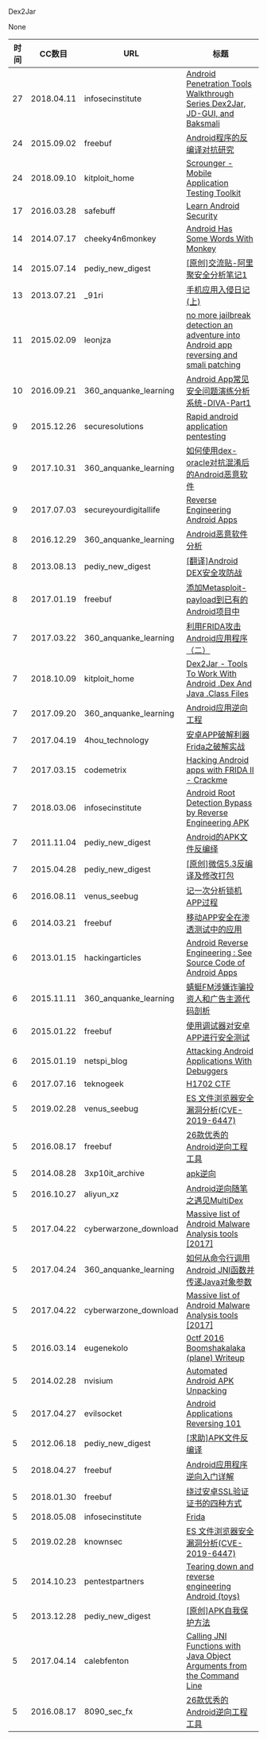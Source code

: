 Dex2Jar

None

| 时间 | CC数目 | URL | 标题 |
| ---- | ----- | --- | --- |
| 27 | 2018.04.11 | infosecinstitute | [Android Penetration Tools Walkthrough Series Dex2Jar, JD-GUI, and Baksmali](http://resources.infosecinstitute.com/android-penetration-tools-walkthrough-series-dex2jar-jd-gui-baksmali/) |
| 24 | 2015.09.02 | freebuf | [Android程序的反编译对抗研究](http://www.freebuf.com/sectool/76884.html) |
| 24 | 2018.09.10 | kitploit_home | [Scrounger - Mobile Application Testing Toolkit](https://www.kitploit.com/2018/09/scrounger-mobile-application-testing.html) |
| 17 | 2016.03.28 | safebuff | [Learn Android Security](http://blog.safebuff.com/2016/03/28/Learn-Android-Security/) |
| 14 | 2014.07.17 | cheeky4n6monkey | [Android Has Some Words With Monkey](http://cheeky4n6monkey.blogspot.com/2014/07/android-has-some-words-with-monkey.html) |
| 14 | 2015.07.14 | pediy_new_digest | [[原创]交流贴-阿里聚安全分析笔记1](https://bbs.pediy.com/thread-202423.htm) |
| 13 | 2013.07.21 | _91ri | [手机应用入侵日记(上)](http://www.91ri.org/6692.html) |
| 11 | 2015.02.09 | leonjza | [no more jailbreak detection an adventure into Android app reversing and smali patching](https://leonjza.github.io/blog/2015/02/09/no-more-jailbreak-detection-an-adventure-into-android-app-reversing-and-smali-patching/) |
| 10 | 2016.09.21 | 360_anquanke_learning | [Android App常见安全问题演练分析系统-DIVA-Part1](https://www.anquanke.com/post/id/84603/) |
| 9 | 2015.12.26 | securesolutions | [Rapid android application pentesting](https://www.securesolutions.no/rapid-android-application-pentesting/) |
| 9 | 2017.10.31 | 360_anquanke_learning | [如何使用dex-oracle对抗混淆后的Android恶意软件](https://www.anquanke.com/post/id/87120/) |
| 9 | 2017.07.03 | secureyourdigitallife | [Reverse Engineering Android Apps](https://secureyourdigitallife.in/reverse-engineering-android-apps/) |
| 8 | 2016.12.29 | 360_anquanke_learning | [Android恶意软件分析](https://www.anquanke.com/post/id/85225/) |
| 8 | 2013.08.13 | pediy_new_digest | [[翻译]Android DEX安全攻防战](https://bbs.pediy.com/thread-177114.htm) |
| 8 | 2017.01.19 | freebuf | [添加Metasploit-payload到已有的Android项目中](http://www.freebuf.com/articles/terminal/125272.html) |
| 7 | 2017.03.22 | 360_anquanke_learning | [利用FRIDA攻击Android应用程序（二）](https://www.anquanke.com/post/id/85759/) |
| 7 | 2018.10.09 | kitploit_home | [Dex2Jar - Tools To Work With Android .Dex And Java .Class Files](https://www.kitploit.com/2018/10/dex2jar-tools-to-work-with-android-dex.html) |
| 7 | 2017.09.20 | 360_anquanke_learning | [Android应用逆向工程](https://www.anquanke.com/post/id/86884/) |
| 7 | 2017.04.19 | 4hou_technology | [安卓APP破解利器Frida之破解实战](http://www.4hou.com/technology/4392.html) |
| 7 | 2017.03.15 | codemetrix | [Hacking Android apps with FRIDA II - Crackme](https://codemetrix.net/hacking-android-apps-with-frida-2/) |
| 7 | 2018.03.06 | infosecinstitute | [Android Root Detection Bypass by Reverse Engineering APK](http://resources.infosecinstitute.com/android-root-detection-bypass-reverse-engineering-apk/) |
| 7 | 2011.11.04 | pediy_new_digest | [Android的APK文件反编绎](https://bbs.pediy.com/thread-142376.htm) |
| 7 | 2015.04.28 | pediy_new_digest | [[原创]微信5.3反编译及修改打包](https://bbs.pediy.com/thread-200070.htm) |
| 6 | 2016.08.11 | venus_seebug | [记一次分析锁机APP过程](https://paper.seebug.org/30/) |
| 6 | 2014.03.21 | freebuf | [移动APP安全在渗透测试中的应用](http://www.freebuf.com/articles/web/29421.html) |
| 6 | 2013.01.15 | hackingarticles | [Android Reverse Engineering : See Source Code of Android Apps](http://www.hackingarticles.in/android-reverse-engineering-see-source-code-of-android-apps/) |
| 6 | 2015.11.11 | 360_anquanke_learning | [蜻蜓FM涉嫌诈骗投资人和广告主源代码剖析](https://www.anquanke.com/post/id/82891/) |
| 6 | 2015.01.22 | freebuf | [使用调试器对安卓APP进行安全测试](http://www.freebuf.com/articles/terminal/57027.html) |
| 6 | 2015.01.19 | netspi_blog | [Attacking Android Applications With Debuggers](https://blog.netspi.com/attacking-android-applications-with-debuggers/) |
| 6 | 2017.07.16 | teknogeek | [H1702 CTF](https://blog.teknogeek.io/post/h1702ctf/) |
| 5 | 2019.02.28 | venus_seebug | [ES 文件浏览器安全漏洞分析(CVE-2019-6447)](https://paper.seebug.org/831/) |
| 5 | 2016.08.17 | freebuf | [26款优秀的Android逆向工程工具](http://www.freebuf.com/sectool/111532.html) |
| 5 | 2014.08.28 | 3xp10it_archive | [apk逆向](http://3xp10it.cc/%E4%BA%8C%E8%BF%9B%E5%88%B6/2017/11/09/apk%E9%80%86%E5%90%91/) |
| 5 | 2016.10.27 | aliyun_xz | [Android逆向随笔之遇见MultiDex](https://xz.aliyun.com/t/441) |
| 5 | 2017.04.22 | cyberwarzone_download | [Massive list of Android Malware Analysis tools [2017]](https://cyberwarzone.com/2017/04/22/massive-list-android-malware-analysis-tools-2017/) |
| 5 | 2017.04.24 | 360_anquanke_learning | [如何从命令行调用Android JNI函数并传递Java对象参数](https://www.anquanke.com/post/id/85942/) |
| 5 | 2017.04.22 | cyberwarzone_download | [Massive list of Android Malware Analysis tools [2017]](https://cyberwarzone.com/massive-list-android-malware-analysis-tools-2017/) |
| 5 | 2016.03.14 | eugenekolo | [0ctf 2016 Boomshakalaka (plane) Writeup](https://eugenekolo.com/blog/0ctf-2016-boomshakalaka-writeup/) |
| 5 | 2014.02.28 | nvisium | [Automated Android APK Unpacking](https://nvisium.com/blog/2014/02/28/automated-android-apk-unpacking/) |
| 5 | 2017.04.27 | evilsocket | [Android Applications Reversing 101](https://www.evilsocket.net/2017/04/27/Android-Applications-Reversing-101/) |
| 5 | 2012.06.18 | pediy_new_digest | [[求助]APK文件反编译](https://bbs.pediy.com/thread-152252.htm) |
| 5 | 2018.04.27 | freebuf | [Android应用程序逆向入门详解](http://www.freebuf.com/articles/terminal/169110.html) |
| 5 | 2018.01.30 | freebuf | [绕过安卓SSL验证证书的四种方式](http://www.freebuf.com/articles/terminal/161472.html) |
| 5 | 2018.05.08 | infosecinstitute | [Frida](http://resources.infosecinstitute.com/frida/) |
| 5 | 2019.02.28 | knownsec | [ES 文件浏览器安全漏洞分析(CVE-2019-6447)](http://blog.knownsec.com/2019/02/es-%e6%96%87%e4%bb%b6%e6%b5%8f%e8%a7%88%e5%99%a8%e5%ae%89%e5%85%a8%e6%bc%8f%e6%b4%9e%e5%88%86%e6%9e%90cve-2019-6447/) |
| 5 | 2014.10.23 | pentestpartners | [Tearing down and reverse engineering Android (toys)](https://www.pentestpartners.com/security-blog/tearing-down-and-reverse-engineering-android-toys/) |
| 5 | 2013.12.28 | pediy_new_digest | [[原创]APK自我保护方法](https://bbs.pediy.com/thread-183116.htm) |
| 5 | 2017.04.14 | calebfenton | [Calling JNI Functions with Java Object Arguments from the Command Line](http://calebfenton.github.io/2017/04/14/calling_jni_functions_with_java_object_arguments_from_the_command_line/) |
| 5 | 2016.08.17 | 8090_sec_fx | [26款优秀的Android逆向工程工具](http://www.8090-sec.com/archives/3090) |
